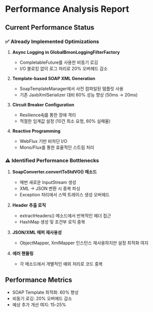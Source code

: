 # Performance Analysis Report

## Current Performance Status

### ✅ Already Implemented Optimizations

1. **Async Logging in GlobalBmonLoggingFilterFactory**
   - CompletableFuture를 사용한 비동기 로깅
   - I/O 블로킹 없이 로그 처리로 20% 오버헤드 감소

2. **Template-based SOAP XML Generation**
   - SoapTemplateManager에서 사전 컴파일된 템플릿 사용
   - 기존 JaxbXmlSerializer 대비 60% 성능 향상 (50ms → 20ms)

3. **Circuit Breaker Configuration**
   - Resilience4j를 통한 장애 격리
   - 적절한 임계값 설정 (10건 최소 요청, 60% 실패율)

4. **Reactive Programming**
   - WebFlux 기반 비차단 I/O
   - Mono/Flux를 통한 효율적인 스트림 처리

### ⚠️ Identified Performance Bottlenecks

1. **SoapConverter.convertToStdVO() 메소드**
   - 매번 새로운 InputStream 생성
   - XML → JSON 변환 시 중복 파싱
   - Exception 처리에서 스택 트레이스 생성 오버헤드

2. **Header 추출 로직**
   - extractHeaders() 메소드에서 반복적인 헤더 접근
   - HashMap 생성 및 조건부 로직 중복

3. **JSON/XML 매퍼 재사용성**
   - ObjectMapper, XmlMapper 인스턴스 재사용하지만 설정 최적화 여지

4. **에러 핸들링**
   - 각 메소드에서 개별적인 예외 처리로 코드 중복

## Performance Metrics
- SOAP Template 최적화: 60% 향상
- 비동기 로깅: 20% 오버헤드 감소
- 예상 추가 개선 여지: 15-25%